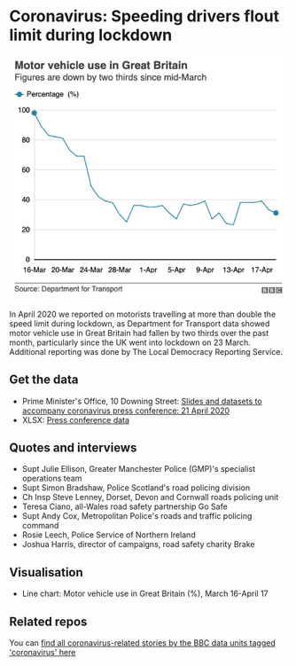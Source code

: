 # Coronavirus: Speeding drivers flout limit during lockdown

![](https://raw.githubusercontent.com/BBC-Data-Unit/coronavirus-speeding/master/Coronavirus%20%20Speeding%20drivers%20flout%20limit%20during%20lockdown%20-%20BBC%20News.png)

In April 2020 we reported on motorists travelling at more than double the speed limit during lockdown, as Department for Transport data showed motor vehicle use in Great Britain had fallen by two thirds over the past month, particularly since the UK went into lockdown on 23 March. Additional reporting was done by The Local Democracy Reporting Service.

## Get the data

* Prime Minister's Office, 10 Downing Street: [Slides and datasets to accompany coronavirus press conference: 21 April 2020](https://www.gov.uk/government/publications/slides-and-datasets-to-accompany-coronavirus-press-conference-21-april-2020)
* XLSX: [Press conference data](https://github.com/BBC-Data-Unit/coronavirus-speeding/blob/master/COVID-19_Press_Conference_Data_-_21_04_2020__8_.xlsx)

## Quotes and interviews

* Supt Julie Ellison, Greater Manchester Police (GMP)'s specialist operations team
* Supt Simon Bradshaw, Police Scotland's road policing division
* Ch Insp Steve Lenney, Dorset, Devon and Cornwall roads policing unit 
* Teresa Ciano, all-Wales road safety partnership Go Safe
* Supt Andy Cox, Metropolitan Police's roads and traffic policing command
* Rosie Leech, Police Service of Northern Ireland
* Joshua Harris, director of campaigns, road safety charity Brake

## Visualisation

* Line chart: Motor vehicle use in Great Britain (%), March 16-April 17


## Related repos

You can [find all coronavirus-related stories by the BBC data units tagged 'coronavirus' here](https://github.com/search?q=topic%3Acoronavirus+org%3ABBC-Data-Unit&type=Repositories)


